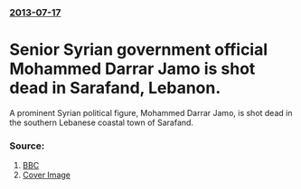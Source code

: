 ### [2013-07-17](/news/2013/07/17/index.md)

# Senior Syrian government official Mohammed Darrar Jamo is shot dead in Sarafand, Lebanon. 

A prominent Syrian political figure, Mohammed Darrar Jamo, is shot dead in the southern Lebanese coastal town of Sarafand.


### Source:

1. [BBC](http://www.bbc.co.uk/news/world-middle-east-23341085)
1. [Cover Image](https://ichef.bbci.co.uk/news/1024/media/images/68777000/jpg/_68777844_68777843.jpg)
